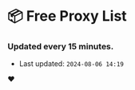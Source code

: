 # :package: Free Proxy List
### Updated every 15 minutes.

- Last updated: `2024-08-06 14:19`

:heart:
